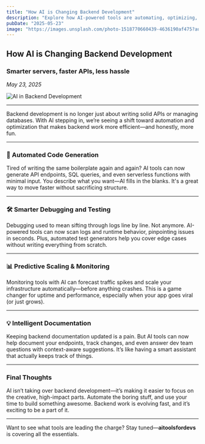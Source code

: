 ```yaml
---
title: "How AI is Changing Backend Development"
description: "Explore how AI-powered tools are automating, optimizing, and transforming backend workflows."
pubDate: "2025-05-23"
image: "https://images.unsplash.com/photo-1518770660439-4636190af475?auto=format&fit=crop&w=800&q=80"
---
```


## How AI is Changing Backend Development  
### Smarter servers, faster APIs, less hassle  
*May 23, 2025*

![AI in Backend Development](https://images.unsplash.com/photo-1518770660439-4636190af475?auto=format&fit=crop&w=800&q=80)

---

Backend development is no longer just about writing solid APIs or managing databases. With AI stepping in, we’re seeing a shift toward automation and optimization that makes backend work more efficient—and honestly, more fun.

---

### 🤖 Automated Code Generation  
Tired of writing the same boilerplate again and again? AI tools can now generate API endpoints, SQL queries, and even serverless functions with minimal input. You describe what you want—AI fills in the blanks. It's a great way to move faster without sacrificing structure.

---

### 🛠️ Smarter Debugging and Testing  
Debugging used to mean sifting through logs line by line. Not anymore. AI-powered tools can now scan logs and runtime behavior, pinpointing issues in seconds. Plus, automated test generators help you cover edge cases without writing everything from scratch.

---

### 📊 Predictive Scaling & Monitoring  
Monitoring tools with AI can forecast traffic spikes and scale your infrastructure automatically—before anything crashes. This is a game changer for uptime and performance, especially when your app goes viral (or just grows).

---

### 💡 Intelligent Documentation  
Keeping backend documentation updated is a pain. But AI tools can now help document your endpoints, track changes, and even answer dev team questions with context-aware suggestions. It’s like having a smart assistant that actually keeps track of things.

---

### Final Thoughts  
AI isn’t taking over backend development—it’s making it easier to focus on the creative, high-impact parts. Automate the boring stuff, and use your time to build something awesome. Backend work is evolving fast, and it’s exciting to be a part of it.

---

Want to see what tools are leading the charge? Stay tuned—**aitoolsfordevs** is covering all the essentials.

